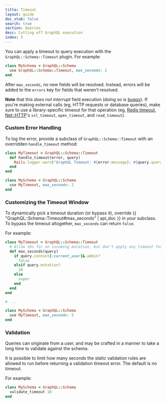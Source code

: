 ```yaml
---
title: Timeout
layout: guide
doc_stub: false
search: true
section: Queries
desc: Cutting off GraphQL execution
index: 5
---
```


You can apply a timeout to query execution with the `GraphQL::Schema::Timeout` plugin. For example:

```ruby
class MySchema < GraphQL::Schema
  use GraphQL::Schema::Timeout, max_seconds: 2
end
```

After `max_seconds`, no new fields will be resolved. Instead, errors will be added to the `errors` key for fields that weren't resolved.

__Note__ that this _does not interrupt_ field execution (doing so is [buggy](https://www.mikeperham.com/2015/05/08/timeout-rubys-most-dangerous-api/)). If you're making external calls (eg, HTTP requests or database queries), make sure to use a library-specific timeout for that operation (eg, [Redis timeout](https://github.com/redis/redis-rb#timeouts), [Net::HTTP](https://ruby-doc.org/stdlib-2.4.1/libdoc/net/http/rdoc/Net/HTTP.html)'s `ssl_timeout`, `open_timeout`, and `read_timeout`).

### Custom Error Handling

To log the error, provide a subclass of `GraphQL::Schema::Timeout` with an overridden `handle_timeout` method:

```ruby
class MyTimeout < GraphQL::Schema::Timeout
  def handle_timeout(error, query)
    Rails.logger.warn("GraphQL Timeout: #{error.message}: #{query.query_string}")
  end
end

class MySchema < GraphQL::Schema
  use MyTimeout, max_seconds: 2
end
```

### Customizing the Timeout Window

To dynamically pick a timeout duration (or bypass it), override {{ "GraphQL::Schema::Timeout#max_seconds" | api_doc }} in your subclass. To bypass the timeout altogether, `max_seconds` can return `false`.

For example:

```ruby
class MyTimeout < GraphQL::Schema::Timeout
  # Allow 10s for an incoming mutation, but don't apply any timeout for an admin user.
  def max_seconds(query)
    if query.context[:current_user]&.admin?
      false
    elsif query.mutation?
      10
    else
      super
    end
  end
end

# ...

class MySchema < GraphQL::Schema
  use MyTimeout, max_seconds: 5
end
```

### Validation

Queries can originate from a user, and may be crafted in a manner to take a long time to validate against the schema.

It is possible to limit how many seconds the static validation rules are allowed to run before returning a validation timeout error. The default is no timeout.

For example:

```ruby
class MySchema < GraphQL::Schema
  validate_timeout 10
end
```
